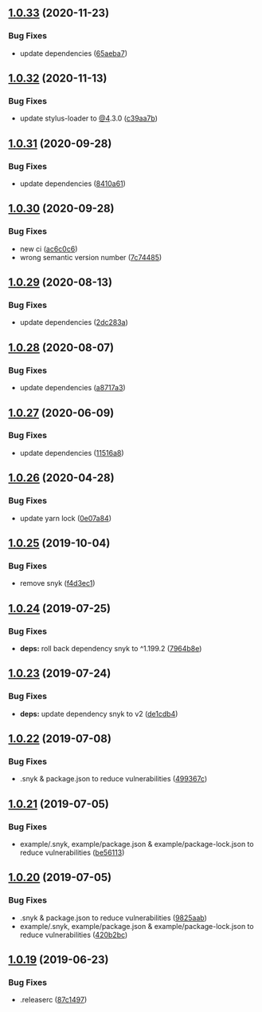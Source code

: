 ## [1.0.33](https://github.com/JimmyBeldone/gatsby-plugin-stylus-resources/compare/v1.0.32...v1.0.33) (2020-11-23)


### Bug Fixes

* update dependencies ([65aeba7](https://github.com/JimmyBeldone/gatsby-plugin-stylus-resources/commit/65aeba7f30a0938a3c2bf63529e7380fdf9b5f2e))

## [1.0.32](https://github.com/JimmyBeldone/gatsby-plugin-stylus-resources/compare/v1.0.31...v1.0.32) (2020-11-13)


### Bug Fixes

* update stylus-loader to [@4](https://github.com/4).3.0 ([c39aa7b](https://github.com/JimmyBeldone/gatsby-plugin-stylus-resources/commit/c39aa7bb2a4f7c82d481567429f34e9f281e1251))

## [1.0.31](https://github.com/JimmyBeldone/gatsby-plugin-stylus-resources/compare/v1.0.30...v1.0.31) (2020-09-28)


### Bug Fixes

* update dependencies ([8410a61](https://github.com/JimmyBeldone/gatsby-plugin-stylus-resources/commit/8410a616c9a5b0e67a965f3817e2983870df57bb))

## [1.0.30](https://github.com/JimmyBeldone/gatsby-plugin-stylus-resources/compare/v1.0.29...v1.0.30) (2020-09-28)


### Bug Fixes

* new ci ([ac6c0c6](https://github.com/JimmyBeldone/gatsby-plugin-stylus-resources/commit/ac6c0c64d25731fdf7527bf7523fa7f1bd163f87))
* wrong semantic version number ([7c74485](https://github.com/JimmyBeldone/gatsby-plugin-stylus-resources/commit/7c7448557b6b875873afd73946c8c8c699eec558))

## [1.0.29](https://github.com/JimmyBeldone/gatsby-plugin-stylus-resources/compare/v1.0.28...v1.0.29) (2020-08-13)


### Bug Fixes

* update dependencies ([2dc283a](https://github.com/JimmyBeldone/gatsby-plugin-stylus-resources/commit/2dc283a1cd1cc029cf197cf91bf7548b225043d5))

## [1.0.28](https://github.com/JimmyBeldone/gatsby-plugin-stylus-resources/compare/v1.0.27...v1.0.28) (2020-08-07)


### Bug Fixes

* update dependencies ([a8717a3](https://github.com/JimmyBeldone/gatsby-plugin-stylus-resources/commit/a8717a3a7bbc8001fc89ae838b74c0fee344fffa))

## [1.0.27](https://github.com/JimmyBeldone/gatsby-plugin-stylus-resources/compare/v1.0.26...v1.0.27) (2020-06-09)


### Bug Fixes

* update dependencies ([11516a8](https://github.com/JimmyBeldone/gatsby-plugin-stylus-resources/commit/11516a8f1118a457de7ce65a4bc8cb02437ff2f7))

## [1.0.26](https://github.com/JimmyBeldone/gatsby-plugin-stylus-resources/compare/v1.0.25...v1.0.26) (2020-04-28)


### Bug Fixes

* update yarn lock ([0e07a84](https://github.com/JimmyBeldone/gatsby-plugin-stylus-resources/commit/0e07a84e5e1e40a1b7a72ae8f20531375ef72474))

## [1.0.25](https://github.com/JimmyBeldone/gatsby-plugin-stylus-resources/compare/v1.0.24...v1.0.25) (2019-10-04)


### Bug Fixes

* remove snyk ([f4d3ec1](https://github.com/JimmyBeldone/gatsby-plugin-stylus-resources/commit/f4d3ec1))

## [1.0.24](https://github.com/JimmyBeldone/gatsby-plugin-stylus-resources/compare/v1.0.23...v1.0.24) (2019-07-25)


### Bug Fixes

* **deps:** roll back dependency snyk to ^1.199.2 ([7964b8e](https://github.com/JimmyBeldone/gatsby-plugin-stylus-resources/commit/7964b8e))

## [1.0.23](https://github.com/JimmyBeldone/gatsby-plugin-stylus-resources/compare/v1.0.22...v1.0.23) (2019-07-24)


### Bug Fixes

* **deps:** update dependency snyk to v2 ([de1cdb4](https://github.com/JimmyBeldone/gatsby-plugin-stylus-resources/commit/de1cdb4))

## [1.0.22](https://github.com/JimmyBeldone/gatsby-plugin-stylus-resources/compare/v1.0.21...v1.0.22) (2019-07-08)


### Bug Fixes

* .snyk & package.json to reduce vulnerabilities ([499367c](https://github.com/JimmyBeldone/gatsby-plugin-stylus-resources/commit/499367c))

## [1.0.21](https://github.com/JimmyBeldone/gatsby-plugin-stylus-resources/compare/v1.0.20...v1.0.21) (2019-07-05)


### Bug Fixes

* example/.snyk, example/package.json & example/package-lock.json to reduce vulnerabilities ([be56113](https://github.com/JimmyBeldone/gatsby-plugin-stylus-resources/commit/be56113))

## [1.0.20](https://github.com/JimmyBeldone/gatsby-plugin-stylus-resources/compare/v1.0.19...v1.0.20) (2019-07-05)


### Bug Fixes

* .snyk & package.json to reduce vulnerabilities ([9825aab](https://github.com/JimmyBeldone/gatsby-plugin-stylus-resources/commit/9825aab))
* example/.snyk, example/package.json & example/package-lock.json to reduce vulnerabilities ([420b2bc](https://github.com/JimmyBeldone/gatsby-plugin-stylus-resources/commit/420b2bc))

## [1.0.19](https://github.com/JimmyBeldone/gatsby-plugin-stylus-resources/compare/v1.0.18...v1.0.19) (2019-06-23)


### Bug Fixes

* .releaserc ([87c1497](https://github.com/JimmyBeldone/gatsby-plugin-stylus-resources/commit/87c1497))
